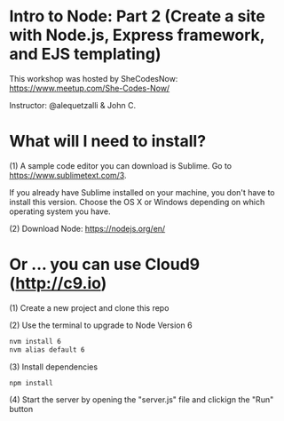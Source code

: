 # Intro to Node: Part 2  (Create a site with Node.js, Express framework, and EJS templating)

This workshop was hosted by SheCodesNow: https://www.meetup.com/She-Codes-Now/ 

Instructor: @alequetzalli & John C.



# What will I need to install? 
(1) A sample code editor you can download is Sublime. Go to https://www.sublimetext.com/3.

If you already have Sublime installed on your machine, you don't have to install this version. Choose the OS X or Windows depending on which operating system you have. 

(2) Download Node: https://nodejs.org/en/



# Or ... you can use Cloud9 (http://c9.io)
(1) Create a new project and clone this repo 


(2) Use the terminal to upgrade to Node Version 6
```bash
nvm install 6
nvm alias default 6
```

(3) Install dependencies
```bash
npm install
```

(4) Start the server by opening the "server.js" file and clickign the "Run" button

